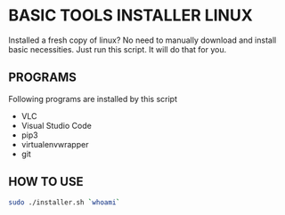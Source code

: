 # BASIC TOOLS INSTALLER LINUX
Installed a fresh copy of linux? No need to manually download and install basic necessities. Just run this script. It will do that for you.

## PROGRAMS
Following programs are installed by this script
* VLC
* Visual Studio Code
* pip3
* virtualenvwrapper
* git

## HOW TO USE
```bash
sudo ./installer.sh `whoami`
```